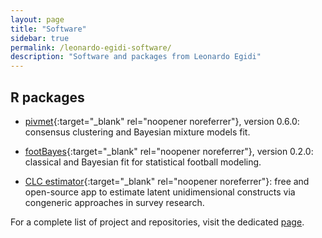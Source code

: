 ```yaml
---
layout: page
title: "Software"
sidebar: true
permalink: /leonardo-egidi-software/
description: "Software and packages from Leonardo Egidi"
---
```


## R packages

- [pivmet](https://CRAN.R-project.org/package=pivmet ){:target="_blank" rel="noopener noreferrer"}, version 0.6.0: consensus clustering and Bayesian mixture models fit.

- [footBayes](https://CRAN.R-project.org/package=footBayes){:target="_blank" rel="noopener noreferrer"}, version 0.2.0: classical and Bayesian fit for statistical football modeling.

- [CLC estimator](https://www.clcestimator.com/){:target="_blank" rel="noopener noreferrer"}: free and open-source app to estimate latent unidimensional constructs via congeneric approaches in survey research.

For a complete list of project and repositories, visit the dedicated [page](https://github.com/LeoEgidi?tab=repositories). 
